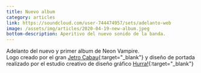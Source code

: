 ```yaml
---
title: Nuevo album
category: articles
link: https://soundcloud.com/user-744474957/sets/adelanto-web
image: /assets/img/articles/2020-04-19-new-album.jpeg
bottom-description: Aperitivo del nuevo sonido de la banda.
---
```

Adelanto del nuevo y primer album de Neon Vampire.
<br>
Logo creado por el gran [Jetro Cabau](https://www.instagram.com/jetrocabau/?hl=en){:target="_blank"} y diseño de portada realizado por el estudio creativo de diseño gráfico [Hurra!](http://www.hurra.pro/){:target="_blank"}
